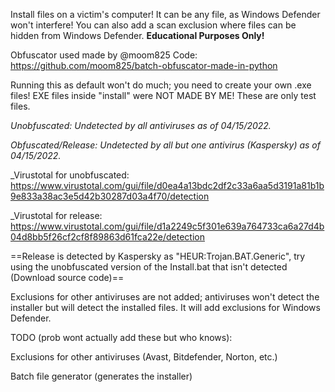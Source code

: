 Install files on a victim's computer! It can be any file, as Windows Defender won't interfere!
You can also add a scan exclusion where files can be hidden from Windows Defender.
**Educational Purposes Only!**

Obfuscator used made by @moom825
Code: https://github.com/moom825/batch-obfuscator-made-in-python

Running this as default won't do much; you need to create your own .exe files!
EXE files inside "install" were NOT MADE BY ME! These are only test files.




_Unobfuscated: Undetected by all antiviruses as of 04/15/2022._ 

_Obfuscated/Release: Undetected by all but one antivirus (Kaspersky) as of 04/15/2022._ 

_Virustotal for unobfuscated: https://www.virustotal.com/gui/file/d0ea4a13bdc2df2c33a6aa5d3191a81b1b9e833a38ac3e5d42b30287d03a4f70/detection

_Virustotal for release: https://www.virustotal.com/gui/file/d1a2249c5f301e639a764733ca6a27d4b04d8bb5f26cf2cf8f89863d61fca22e/detection

==Release is detected by Kaspersky as "HEUR:Trojan.BAT.Generic", try using the unobfuscated version of the Install.bat that isn't detected (Download source code)==

Exclusions for other antiviruses are not added; antiviruses won't detect the installer but will detect the installed files. It will add exclusions for Windows Defender.




TODO (prob wont actually add these but who knows):

Exclusions for other antiviruses (Avast, Bitdefender, Norton, etc.)

Batch file generator (generates the installer)
